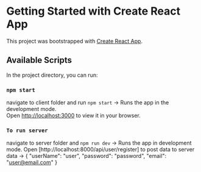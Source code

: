 # Getting Started with Create React App

This project was bootstrapped with [Create React App](https://github.com/facebook/create-react-app).

## Available Scripts

In the project directory, you can run:

### `npm start`

navigate to client folder and run `npm start` -> Runs the app in the development mode.\
Open [http://localhost:3000](http://localhost:3000) to view it in your browser.

### `To run server`

navigate to server folder and `npm run dev` -> Runs the app in development mode.
Open [http://localhost:8000/api/user/register] to post data to server
data -> 
{
    "userName": "user",
    "password": "password",
    "email": "user@email.com"
}
